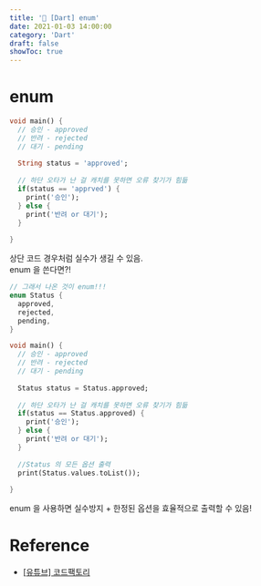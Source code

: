```yaml
---
title: '📖 [Dart] enum'
date: 2021-01-03 14:00:00
category: 'Dart'
draft: false
showToc: true
---
```


# enum
```dart
void main() {
  // 승인 - approved
  // 반려 - rejected
  // 대기 - pending
  
  String status = 'approved';
  
  // 하단 오타가 난 걸 캐치를 못하면 오류 찾기가 힘듦
  if(status == 'apprved') {
    print('승인');
  } else {
    print('반려 or 대기');
  }
  
}
```



상단 코드 경우처럼 실수가 생길 수 있음.  
enum 을 쓴다면?!  

```dart
// 그래서 나온 것이 enum!!! 
enum Status {
  approved,
  rejected,
  pending,
}

void main() {
  // 승인 - approved
  // 반려 - rejected
  // 대기 - pending
  
  Status status = Status.approved;
  
  // 하단 오타가 난 걸 캐치를 못하면 오류 찾기가 힘듦
  if(status == Status.approved) {
    print('승인');
  } else {
    print('반려 or 대기');
  }
  
  //Status 의 모든 옵션 출력
  print(Status.values.toList());
  
}
```


enum 을 사용하면 실수방지 + 한정된 옵션을 효율적으로 출력할 수 있음!  

# Reference
- [[유튜브] 코드팩토리](https://www.youtube.com/channel/UCxZ2AlaT0hOmxzZVbF_j_Sw)